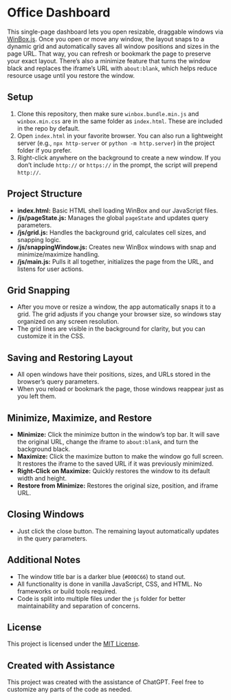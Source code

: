 # Office Dashboard

This single-page dashboard lets you open resizable, draggable windows via [WinBox.js](https://nextapps-de.github.io/winbox/). Once you open or move any window, the layout snaps to a dynamic grid and automatically saves all window positions and sizes in the page URL. That way, you can refresh or bookmark the page to preserve your exact layout. There’s also a minimize feature that turns the window black and replaces the iframe’s URL with `about:blank`, which helps reduce resource usage until you restore the window.

## Setup

1. Clone this repository, then make sure `winbox.bundle.min.js` and `winbox.min.css` are in the same folder as `index.html`. These are included in the repo by default.
2. Open `index.html` in your favorite browser. You can also run a lightweight server (e.g., `npx http-server` or `python -m http.server`) in the project folder if you prefer.
3. Right-click anywhere on the background to create a new window. If you don’t include `http://` or `https://` in the prompt, the script will prepend `http://`.

## Project Structure

- **index.html:** Basic HTML shell loading WinBox and our JavaScript files.
- **/js/pageState.js:** Manages the global `pageState` and updates query parameters.
- **/js/grid.js:** Handles the background grid, calculates cell sizes, and snapping logic.
- **/js/snappingWindow.js:** Creates new WinBox windows with snap and minimize/maximize handling.
- **/js/main.js:** Pulls it all together, initializes the page from the URL, and listens for user actions.

## Grid Snapping

- After you move or resize a window, the app automatically snaps it to a grid. The grid adjusts if you change your browser size, so windows stay organized on any screen resolution.
- The grid lines are visible in the background for clarity, but you can customize it in the CSS.

## Saving and Restoring Layout

- All open windows have their positions, sizes, and URLs stored in the browser’s query parameters.
- When you reload or bookmark the page, those windows reappear just as you left them.

## Minimize, Maximize, and Restore

- **Minimize:** Click the minimize button in the window’s top bar. It will save the original URL, change the iframe to `about:blank`, and turn the background black.
- **Maximize:** Click the maximize button to make the window go full screen. It restores the iframe to the saved URL if it was previously minimized.
- **Right-Click on Maximize:** Quickly restores the window to its default width and height.
- **Restore from Minimize:** Restores the original size, position, and iframe URL.

## Closing Windows

- Just click the close button. The remaining layout automatically updates in the query parameters.

## Additional Notes

- The window title bar is a darker blue (`#000C66`) to stand out.
- All functionality is done in vanilla JavaScript, CSS, and HTML. No frameworks or build tools required.
- Code is split into multiple files under the `js` folder for better maintainability and separation of concerns.

## License

This project is licensed under the [MIT License](https://opensource.org/licenses/MIT).

## Created with Assistance

This project was created with the assistance of ChatGPT. Feel free to customize any parts of the code as needed.
